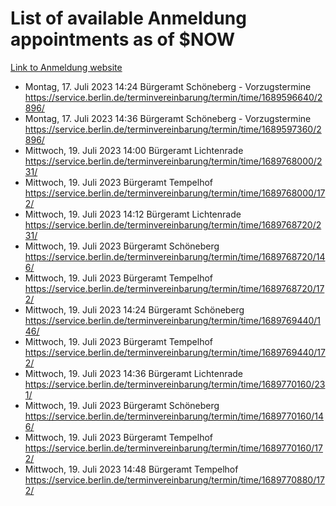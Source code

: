 # List of available Anmeldung appointments as of $NOW
[Link to Anmeldung website](https://service.berlin.de/terminvereinbarung/termin/tag.php?termin=1&anliegen[]=120686&dienstleisterlist=122210,122217,327316,122219,327312,122227,327314,122231,327346,122243,327348,122254,122252,329742,122260,329745,122262,329748,122271,327278,122273,327274,122277,327276,330436,122280,327294,122282,327290,122284,327292,122291,327270,122285,327266,122286,327264,122296,327268,150230,329760,122297,327286,122294,327284,122312,329763,122314,329775,122304,327330,122311,327334,122309,327332,317869,122281,327352,122279,329772,122283,122276,327324,122274,327326,122267,329766,122246,327318,122251,327320,122257,327322,122208,327298,122226,327300&herkunft=http%3A%2F%2Fservice.berlin.de%2Fdienstleistung%2F120686%2F)
- Montag, 17. Juli 2023 14:24 Bürgeramt Schöneberg - Vorzugstermine https://service.berlin.de/terminvereinbarung/termin/time/1689596640/2896/
- Montag, 17. Juli 2023 14:36 Bürgeramt Schöneberg - Vorzugstermine https://service.berlin.de/terminvereinbarung/termin/time/1689597360/2896/
- Mittwoch, 19. Juli 2023 14:00 Bürgeramt Lichtenrade https://service.berlin.de/terminvereinbarung/termin/time/1689768000/231/
- Mittwoch, 19. Juli 2023  Bürgeramt Tempelhof https://service.berlin.de/terminvereinbarung/termin/time/1689768000/172/
- Mittwoch, 19. Juli 2023 14:12 Bürgeramt Lichtenrade https://service.berlin.de/terminvereinbarung/termin/time/1689768720/231/
- Mittwoch, 19. Juli 2023  Bürgeramt Schöneberg https://service.berlin.de/terminvereinbarung/termin/time/1689768720/146/
- Mittwoch, 19. Juli 2023  Bürgeramt Tempelhof https://service.berlin.de/terminvereinbarung/termin/time/1689768720/172/
- Mittwoch, 19. Juli 2023 14:24 Bürgeramt Schöneberg https://service.berlin.de/terminvereinbarung/termin/time/1689769440/146/
- Mittwoch, 19. Juli 2023  Bürgeramt Tempelhof https://service.berlin.de/terminvereinbarung/termin/time/1689769440/172/
- Mittwoch, 19. Juli 2023 14:36 Bürgeramt Lichtenrade https://service.berlin.de/terminvereinbarung/termin/time/1689770160/231/
- Mittwoch, 19. Juli 2023  Bürgeramt Schöneberg https://service.berlin.de/terminvereinbarung/termin/time/1689770160/146/
- Mittwoch, 19. Juli 2023  Bürgeramt Tempelhof https://service.berlin.de/terminvereinbarung/termin/time/1689770160/172/
- Mittwoch, 19. Juli 2023 14:48 Bürgeramt Tempelhof https://service.berlin.de/terminvereinbarung/termin/time/1689770880/172/
